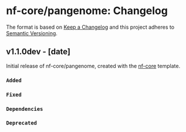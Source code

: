 # nf-core/pangenome: Changelog

The format is based on [Keep a Changelog](https://keepachangelog.com/en/1.0.0/)
and this project adheres to [Semantic Versioning](https://semver.org/spec/v2.0.0.html).

## v1.1.0dev - [date]

Initial release of nf-core/pangenome, created with the [nf-core](https://nf-co.re/) template.

### `Added`

### `Fixed`

### `Dependencies`

### `Deprecated`
